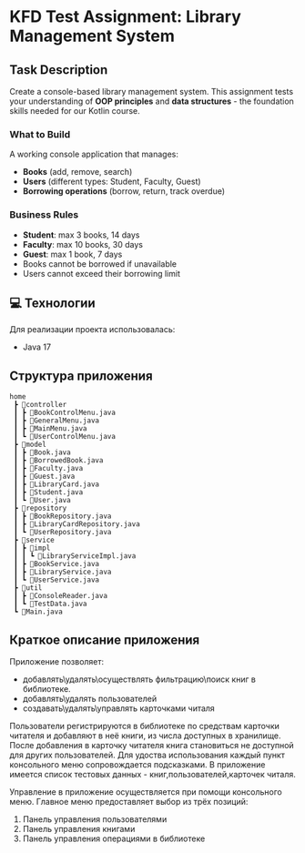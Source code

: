 # KFD Test Assignment: Library Management System

## Task Description

Create a console-based library management system. This assignment tests your understanding of **OOP principles** and **data structures** - the foundation skills needed for our Kotlin course.

### What to Build
A working console application that manages:
- **Books** (add, remove, search)
- **Users** (different types: Student, Faculty, Guest) 
- **Borrowing operations** (borrow, return, track overdue)

### Business Rules
- **Student**: max 3 books, 14 days
- **Faculty**: max 10 books, 30 days  
- **Guest**: max 1 book, 7 days
- Books cannot be borrowed if unavailable
- Users cannot exceed their borrowing limit


## 💻 Технологии

Для реализации проекта использовалась:
- Java 17


## Структура приложения
```
home
 ┣ 📂controller
 ┃ ┣ 📜BookControlMenu.java
 ┃ ┣ 📜GeneralMenu.java
 ┃ ┣ 📜MainMenu.java
 ┃ ┗ 📜UserControlMenu.java
 ┣ 📂model
 ┃ ┣ 📜Book.java
 ┃ ┣ 📜BorrowedBook.java
 ┃ ┣ 📜Faculty.java
 ┃ ┣ 📜Guest.java
 ┃ ┣ 📜LibraryCard.java
 ┃ ┣ 📜Student.java
 ┃ ┗ 📜User.java
 ┣ 📂repository
 ┃ ┣ 📜BookRepository.java
 ┃ ┣ 📜LibraryCardRepository.java
 ┃ ┗ 📜UserRepository.java
 ┣ 📂service
 ┃ ┣ 📂impl
 ┃ ┃ ┗ 📜LibraryServiceImpl.java
 ┃ ┣ 📜BookService.java
 ┃ ┣ 📜LibraryService.java
 ┃ ┗ 📜UserService.java
 ┣ 📂util
 ┃ ┣ 📜ConsoleReader.java
 ┃ ┗ 📜TestData.java
 ┗ 📜Main.java
```

## Краткое описание приложения

Приложение позволяет:
- добавлять\удалять\осуществлять фильтрацию\поиск книг в библиотеке.
- добавлять\удалять пользователей
- создавать\удалять\управлять карточками читаля

Пользователи регистрируются в библиотеке по средствам карточки читателя и добавляют в неё книги, из числа доступных в хранилище. После добавления в карточку читателя книга становиться не доступной для других пользователей. Для удоства использования каждый пункт консольного меню сопровождается подсказками. В приложение имеется список тестовых данных - книг,пользователей,карточек читаля.

Управление в приложение осуществляется при помощи консольного меню. 
Главное меню предоставляет выбор из трёх позиций: 
1. Панель управления пользователями
2. Панель управления книгами
3. Панель управления операциями в библиотеке

